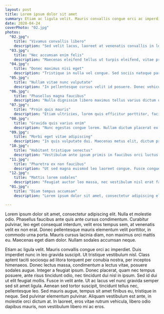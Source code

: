 ```yaml
---
layout: post
title: Lorem ipsum dolor sit amet
summary: Etiam ac ligula velit. Mauris convallis congue orci ac imperdiet. Duis imperdiet nunc in leo gravida suscipit.
date: 2020-04-24
coverPhoto: "02.jpg"
photos:
  "02.jpg":
    title: "Vivamus convallis libero"
    description: "Sed velit lacus, laoreet at venenatis convallis in lorem tincidunt."
  "03.jpg":
    title: "Nec accumsan enim felis"
    description: "Maecenas eleifend tellus ut turpis eleifend, vitae pretium faucibus."
  "04.jpg":
    title: "Donec maximus nisi eget"
    description: "Tristique in nulla vel congue. Sed sociis natoque parturient nascetur."
  "05.jpg":
    title: "Nullam vitae nunc vulputate"
    description: "In pellentesque cursus velit id posuere. Donec vehicula nulla."
  "06.jpg":
    title: "Phasellus magna faucibus"
    description: "Nulla dignissim libero maximus tellus varius dictum ut posuere magna."
  "07.jpg":
    title: "Proin quis mauris"
    description: "Etiam ultricies, lorem quis efficitur porttitor, facilisis ante orci urna."
  "08.jpg":
    title: "Gravida quis varius enim"
    description: "Nunc egestas congue lorem. Nullam dictum placerat ex sapien tortor mattis."
  "09.jpg":
    title: "Morbi eget vitae adipiscing"
    description: "In quis vulputate dui. Maecenas metus elit, dictum praesent lacinia lacus."
  "10.jpg":
    title: "Habitant tristique senectus"
    description: "Vestibulum ante ipsum primis in faucibus orci luctus ac tincidunt dolor."
  "11.jpg":
    title: "Pharetra ex non faucibus"
    description: "Ut sed magna euismod leo laoreet congue. Fusce congue enim ultricies."
  "12.jpg":
    title: "Mattis lorem sodales"
    description: "Feugiat auctor leo massa, nec vestibulum nisl erat faucibus, rutrum nulla."
  "01.jpg":
    title: "Diam tempus accumsan"
    description: "Lorem ipsum dolor sit amet, consectetur adipiscing elit."

---
```


Lorem ipsum dolor sit amet, consectetur adipiscing elit. Nulla et molestie odio. Phasellus faucibus ante quis ante cursus condimentum. Curabitur pulvinar, leo eget consequat interdum, velit eros tempus sem, at venenatis velit ex non erat. Donec pellentesque mauris elementum velit porttitor, in commodo urna porta. Mauris cursus lacinia diam, non maximus orci mattis eu. Maecenas eget diam dolor. Nullam sodales accumsan neque.

Etiam ac ligula velit. Mauris convallis congue orci ac imperdiet. Duis imperdiet nunc in leo gravida suscipit. Ut tristique vestibulum nisl. Class aptent taciti sociosqu ad litora torquent per conubia nostra, per inceptos himenaeos. Donec lectus massa, condimentum a lectus vitae, posuere sodales augue. Integer a feugiat ipsum. Donec placerat, quam nec tempus posuere, ante risus tincidunt odio, nec tincidunt dui nisl in ipsum. Sed id dui ut elit feugiat mollis. Fusce in velit ante. Ut ac lacus vel nunc gravida semper sed sit amet ligula. Aenean sed tortor suscipit, tincidunt tellus nec, pellentesque leo. Sed mauris augue, tempus sit amet finibus eu, tristique in neque. Sed pulvinar elementum pulvinar. Aliquam vestibulum est ante, in molestie orci dictum at. In laoreet, eros vitae rutrum vehicula, libero odio dapibus mauris, non vestibulum libero mi ac eros.
